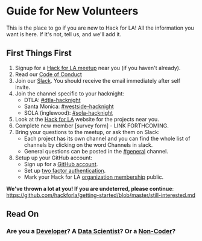 # Guide for New Volunteers
This is the place to go if you are new to Hack for LA!  All the information you want is here. If it's not, tell us, and we'll add it.


## First Things First
1. Signup for a [Hack for LA meetup](https://www.meetup.com/hackforla/events) near you (if you haven't already). 
2. Read our [Code of Conduct](https://www.hackforla.org/conduct)
3. Join our [Slack](https://www.hackforla.org/slack/).  You should receive the email immediately after self invite.
4. Join the channel specific to your hacknight:
   - DTLA: [#dtla-hacknight](https://hackforla.slack.com/archives/C7X7A449Y)
   - Santa Monica: [#westside-hacknight](https://hackforla.slack.com/archives/CJTKYEHCZ)
   - SOLA (inglewood): [#sola-hacknight](https://hackforla.slack.com/archives/CJTKYEHCZ)
5. Look at the [Hack for LA](https://www.hackforla.org/) website for the projects near you.
6. Complete new member [survey form] - LINK FORTHCOMING. 
6. Bring your questions to the meetup, or ask them on Slack:  
   - Each project has its own channel and you can find the whole list of channels by clicking on the word Channels in slack.
   - General questions can be posted in the [#general](https://hackforla.slack.com/archives/C04502L0P) channel.
7. Setup up your GitHub account:
   - Sign up for a [GitHub account](https://www.github.com/signup).
   - Set up [two factor authentication](https://www.github.com/hackforla/governance#20_).
   - Mark your Hack for LA [organization membership](https://help.github.com/en/articles/publicizing-or-hiding-organization-membership#changing-the-visibility-of-your-organization-membership) public.
   
**We've thrown a lot at you! If you are undeterred, please continue**:  
https://github.com/hackforla/getting-started/blob/master/still-interested.md

## Read On

### Are you a [Developer](https://github.com/hackforla/getting-started/blob/master/developer-or-datascientist.md)? A [Data Scientist](https://github.com/hackforla/getting-started/blob/master/developer-or-datascientist.md)? Or a [Non-Coder](https://github.com/hackforla/getting-started/blob/master/non-coder.md)?

